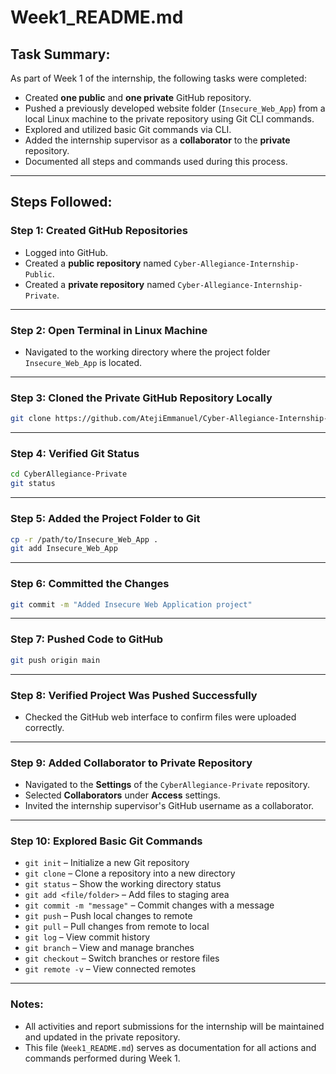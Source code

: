 
# Week1_README.md

## Task Summary:
As part of Week 1 of the internship, the following tasks were completed:

- Created **one public** and **one private** GitHub repository.
- Pushed a previously developed website folder (`Insecure_Web_App`) from a local Linux machine to the private repository using Git CLI commands.
- Explored and utilized basic Git commands via CLI.
- Added the internship supervisor as a **collaborator** to the **private** repository.
- Documented all steps and commands used during this process.

---

## Steps Followed:

### Step 1: Created GitHub Repositories

- Logged into GitHub.
- Created a **public repository** named `Cyber-Allegiance-Internship-Public`.
- Created a **private repository** named `Cyber-Allegiance-Internship-Private`.

---

### Step 2: Open Terminal in Linux Machine

- Navigated to the working directory where the project folder `Insecure_Web_App` is located.

---

### Step 3: Cloned the Private GitHub Repository Locally

```bash
git clone https://github.com/AtejiEmmanuel/Cyber-Allegiance-Internship-Private.git
```

---

### Step 4: Verified Git Status

```bash
cd CyberAllegiance-Private
git status
```

---

### Step 5: Added the Project Folder to Git

```bash
cp -r /path/to/Insecure_Web_App .
git add Insecure_Web_App
```

---

### Step 6: Committed the Changes

```bash
git commit -m "Added Insecure Web Application project"
```

---

### Step 7: Pushed Code to GitHub

```bash
git push origin main
```

---

### Step 8: Verified Project Was Pushed Successfully

- Checked the GitHub web interface to confirm files were uploaded correctly.

---

### Step 9: Added Collaborator to Private Repository

- Navigated to the **Settings** of the `CyberAllegiance-Private` repository.
- Selected **Collaborators** under **Access** settings.
- Invited the internship supervisor's GitHub username as a collaborator.

---

### Step 10: Explored Basic Git Commands

- `git init` – Initialize a new Git repository
- `git clone` – Clone a repository into a new directory
- `git status` – Show the working directory status
- `git add <file/folder>` – Add files to staging area
- `git commit -m "message"` – Commit changes with a message
- `git push` – Push local changes to remote
- `git pull` – Pull changes from remote to local
- `git log` – View commit history
- `git branch` – View and manage branches
- `git checkout` – Switch branches or restore files
- `git remote -v` – View connected remotes

---

### Notes:

- All activities and report submissions for the internship will be maintained and updated in the private repository.
- This file (`Week1_README.md`) serves as documentation for all actions and commands performed during Week 1.

